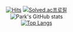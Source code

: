 <div align=center>
 
[![Hits](https://hits.seeyoufarm.com/api/count/incr/badge.svg?url=https%3A%2F%2Fgithub.com%2FbyeongjuPark&count_bg=%2373CDBC&title_bg=%2357BCF1&icon=github.svg&icon_color=%23000000&title=hits&edge_flat=false)](https://hits.seeyoufarm.com)
[![Solved.ac프로필](http://mazassumnida.wtf/api/mini/generate_badge?boj=pbj2577)](https://solved.ac/pbj2577)  
![Park's GitHub stats](https://github-readme-stats.vercel.app/api?username=byeongjuPark&show_icons=true&theme=cobalt)  
[![Top Langs](https://github-readme-stats.vercel.app/api/top-langs/?username=byeongjuPark)](https://github.com/byeongjuPark/github-readme-stats)
  
  </div>
